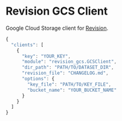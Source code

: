 # Revision GCS Client

Google Cloud Storage client for [Revision](https://github.com/COLORFULBOARD/revision).

```javascript
{
  "clients": [
    {
      "key": "YOUR_KEY",
      "module": "revision_gcs.GCSClient",
      "dir_path": "PATH/TO/DATASET_DIR",
      "revision_file": "CHANGELOG.md",
      "options": {
        "key_file": "PATH/TO/KEY_FILE",
        "bucket_name": "YOUR_BUCKET_NAME"
      }
    }
  ]
}
```
